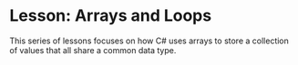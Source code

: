 # Lesson: Arrays and Loops

This series of lessons focuses on how C# uses arrays to store a collection of values that all share a common data type. 